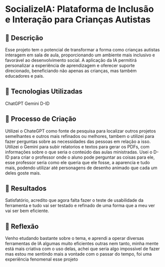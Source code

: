 # SocializeIA: Plataforma de Inclusão e Interação para Crianças Autistas

## 📒 Descrição
Esse projeto tem o potencial de transformar a forma como crianças autistas interagem em sala de aula, proporcionando um ambiente mais inclusivo e favorável ao desenvolvimento social. A aplicação da IA permitirá personalizar a experiência de aprendizagem e oferecer suporte direcionado, beneficiando não apenas as crianças, mas também educadores e pais.

## 🤖 Tecnologias Utilizadas
ChatGPT
Gemini
D-ID

## 🧐 Processo de Criação
Utilizei o ChateGPT como fonte de pesquisa para localizar outros projetos semelhantes e outros mais refinados ou melhores, tambem o utilizei para fazer perguntas sobre as necessidades das pessoas em relação a isso.
Utilizei o Gemini para subir relatorios e textos para gerar os PDFs, com informações sobre o que seria o conteúdo das aulas ministradas.
Usei o D-ID para criar o professor onde o aluno pode perguntar as coisas para ele, esse professor seria como ele queria que ele fosse, a aparencia e tudo mais, podendo utilizar até personagens de desenho animado que cada um deles goste mais.

## 🚀 Resultados
Satisfatório, acredito que agora falta fazer o teste de usabilidade da ferramenta e tudo vai ser testado e refinado de uma forma que a meu ver vai ser bem eficiente.

## 💭 Reflexão 
Venho etudando bastante sobre o tema, e aprendi a operar diversas ferramentas de IA algumas muito eficientes outras nem tanto, minha mente está mais criativa com o uso delas, achei que seria algo impossivel de fazer mas estou me sentindo mais a vontade com o passar do tempo, foi uma experiência fenomenal esse projeto
